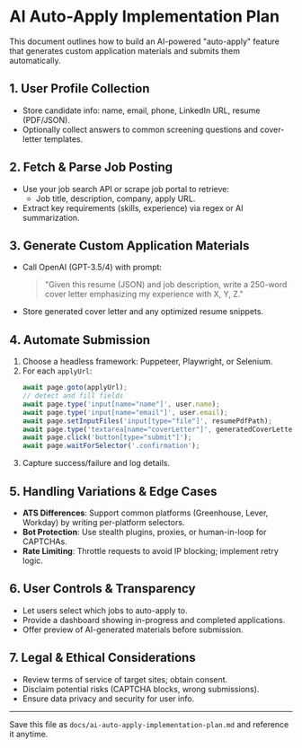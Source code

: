 # AI Auto-Apply Implementation Plan

This document outlines how to build an AI-powered "auto-apply" feature that generates custom application materials and submits them automatically.

## 1. User Profile Collection
- Store candidate info: name, email, phone, LinkedIn URL, resume (PDF/JSON).
- Optionally collect answers to common screening questions and cover-letter templates.

## 2. Fetch & Parse Job Posting
- Use your job search API or scrape job portal to retrieve:
  - Job title, description, company, apply URL.
- Extract key requirements (skills, experience) via regex or AI summarization.

## 3. Generate Custom Application Materials
- Call OpenAI (GPT-3.5/4) with prompt:
  > "Given this resume (JSON) and job description, write a 250-word cover letter emphasizing my experience with X, Y, Z."
- Store generated cover letter and any optimized resume snippets.

## 4. Automate Submission
1. Choose a headless framework: Puppeteer, Playwright, or Selenium.
2. For each `applyUrl`:
   ```js
   await page.goto(applyUrl);
   // detect and fill fields
   await page.type('input[name="name"]', user.name);
   await page.type('input[name="email"]', user.email);
   await page.setInputFiles('input[type="file"]', resumePdfPath);
   await page.type('textarea[name="coverLetter"]', generatedCoverLetter);
   await page.click('button[type="submit"]');
   await page.waitForSelector('.confirmation');
   ```
3. Capture success/failure and log details.

## 5. Handling Variations & Edge Cases
- **ATS Differences**: Support common platforms (Greenhouse, Lever, Workday) by writing per-platform selectors.
- **Bot Protection**: Use stealth plugins, proxies, or human-in-loop for CAPTCHAs.
- **Rate Limiting**: Throttle requests to avoid IP blocking; implement retry logic.

## 6. User Controls & Transparency
- Let users select which jobs to auto-apply to.
- Provide a dashboard showing in-progress and completed applications.
- Offer preview of AI-generated materials before submission.

## 7. Legal & Ethical Considerations
- Review terms of service of target sites; obtain consent.
- Disclaim potential risks (CAPTCHA blocks, wrong submissions).
- Ensure data privacy and security for user info.

---

Save this file as `docs/ai-auto-apply-implementation-plan.md` and reference it anytime.
